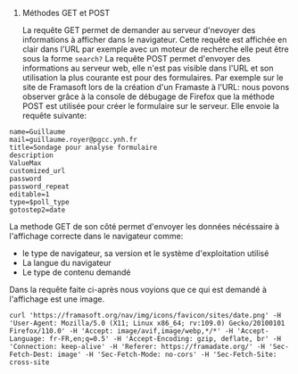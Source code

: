 1. Méthodes GET et POST

   
    La requête GET permet de demander au serveur d'nevoyer des informations à afficher dans le navigateur. Cette requête est affichée en clair dans l'URL par exemple avec un moteur de recherche elle peut être sous la forme `search?`
    La requête POST permet d'envoyer des informations au serveur web, elle n'est pas visible dans l'URL et son utilisation la plus courante est pour des formulaires.
    Par exemple sur le site de Framasoft lors de la création d'un Framaste à l'URL: [](https://framadate.org/create_date_poll.php) nous povons observer grâce à la console de débugage de Firefox que la méthode POST est utilisée pour créer le formulaire sur le serveur. Elle envoie la requête suivante:
```
name=Guillaume
mail=guillaume.royer@pgcc.ynh.fr
title=Sondage pour analyse formulaire
description
ValueMax
customized_url
password
password_repeat
editable=1
type=$poll_type
gotostep2=date
```

   La methode GET de son côté permet d'envoyer les données nécéssaire à l'affichage correcte dans le navigateur comme:

   - le type de navigateur, sa version et le système d'exploitation utilisé 
   - La langue du navigateur
   - Le type de contenu demandé

   Dans la requête faite ci-après nous voyions que ce qui est demandé à l'affichage est une image.
```
curl 'https://framasoft.org/nav/img/icons/favicon/sites/date.png' -H 'User-Agent: Mozilla/5.0 (X11; Linux x86_64; rv:109.0) Gecko/20100101 Firefox/110.0' -H 'Accept: image/avif,image/webp,*/*' -H 'Accept-Language: fr-FR,en;q=0.5' -H 'Accept-Encoding: gzip, deflate, br' -H 'Connection: keep-alive' -H 'Referer: https://framadate.org/' -H 'Sec-Fetch-Dest: image' -H 'Sec-Fetch-Mode: no-cors' -H 'Sec-Fetch-Site: cross-site
```
